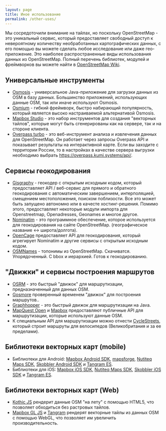 ```yaml
---
layout: page
title: Иное использование
permalink: /other-uses/
---
```


Мы сосредоточили внимание на тайлах, но поскольку OpenStreetMap - это уникальный сервис, который предоставляет свободный доступ к невероятному количеству необработанных картографических данных, с его помощью вы можете сделать любое исследование или даже гео-приложение. Это наиболее распространенные виды использования данных из OpenStreetMap. Полный перечень библиотек, модулей и фреймворков вы можете найти в [OpenStreetMap Wiki](http://wiki.openstreetmap.org/wiki/Frameworks).

## Универсальные инструменты
* [Osmosis](http://wiki.openstreetmap.org/wiki/Osmosis) - универсальное Java-приложение для загрузки данных из OSM в базу данных. Большинство приложений, использующих данные OSM, так или иначе используют Osmosis.
* [Osmium](http://wiki.openstreetmap.org/wiki/Osmium) - гибкий фреймворк, быстро набирающий популярность, который является высоко настраиваемой альтернативой Osmosis.
* [Mapbox Studio](https://www.mapbox.com/mapbox-studio/) - это набор инструментов для создания "векторных тайлов", которые могут быть сгенерированы как на сервере, так и на стороне клиента.
* [Overpass turbo](http://overpass-turbo.eu) - это веб-инструмент анализа и извлечения данных для OpenStreetMap. Он работает через запросы Overpass API и показывает результаты на интерактивной карте. Если вы заходите с территории России, то в настройках в качестве сервера выгрузки необходимо выбрать https://overpass.kumi.systems/api/.

## Сервисы геокодирования
* [Gisgraphy](https://www.gisgraphy.com)  - геокодер с открытым исходным кодом, который предоставляет API / веб-сервис для прямого и обратного геокодирования с автоматическим завершением, интерполяцией, смещением местоположения, поиском поблизости. Все это может быть запущено автономно или в качесте хостинг-решения. Помимо этого, предоставляет некоторые модули импорта для Openstreetmap, Openadresses, Geonames и многое другое.
* [Nominatim](https://nominatim.org) - это программное обеспечение, которое используется для геокодирования на сайте OpenStreetMap. (географическое название <-> широта/долгота).
* [OpenCage](https://opencagedata.com/) предоставляет API для геокодирования, который агрегирует Nominatim и другие сервисы с открытым исходным кодом.
* [OSMNames](https://osmnames.org/) - топонимы из OpenStreetMap. Скачиватся. Упорядоченный. С bbox и иерархией. Готов к геокодированию.

## "Движки" и сервисы построения маршрутов
* [OSRM](http://project-osrm.org/) - это быстрый "движок" для маршрутизации, предназначенный для данных OSM.
* [Gosmore](http://sourceforge.net/projects/gosmore/) проверенный временем "движок" для построения маршрутов..
* [Graphhopper](http://graphhopper.com/) - это быстрый движок для маршрутизации на Java.
* [MapQuest Open](http://open.mapquestapi.com/directions/) и [Mapbox](https://www.mapbox.com/directions/) предоставляют публичные API для маршрутизации, которые используют данные OSM.
* К специальным API для маршрутизации можно отнести [CycleStreets](https://www.cyclestreets.net/api/), который строит маршруты для велосипедов (Великобритания и за ее пределами).

## Библиотеки векторных карт (mobile)
* Библиотеки для Android: [Mapbox Android SDK](https://www.mapbox.com/android-sdk/), [mapsforge](http://mapsforge.org/), [Nutiteq Maps SDK](https://developer.nutiteq.com/), [Skobbler Android SDK](http://developer.skobbler.com/) и [Tangram ES](https://github.com/tangrams/tangram-es/).
* Библиотеки для iOS: [Mapbox iOS SDK](https://www.mapbox.com/ios-sdk/), [Nutiteq Maps SDK](https://developer.nutiteq.com/), [Skobbler iOS SDK](http://developer.skobbler.com/) и [Tangram ES](https://github.com/tangrams/tangram-es/).

## Библиотеки векторных карт (Web)
* [Kothic JS](https://github.com/kothic/kothic-js) рендерит данные OSM "на лету" с помощью HTML5, что позволяет обходиться без растровых тайлов.
* [Mapbox GL JS](https://www.mapbox.com/mapbox-gl-js/) и [Tangram](http://tangrams.github.io/tangram/) рендерят векторные тайлы из данных OSM с помощью WebGL, что позволяет им увеличить производительность.

